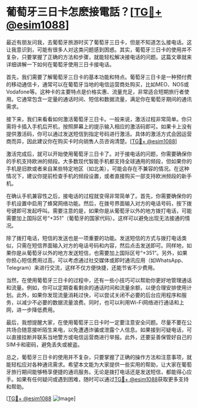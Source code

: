 # 葡萄牙三日卡怎麽接電話？[[TG💪+ @esim1088](https://t.me/s/esim1088)]

最近有朋友问我，去葡萄牙旅游时买了葡萄牙三日卡，但是不知道怎么接电话。这让我意识到，可能有很多人对这类问题感到困惑。其实，葡萄牙三日卡的使用并不复杂，只要掌握了正确的方法和步骤，就能轻松解决接电话的问题。这篇文章就来详细讲解一下如何在葡萄牙使用三日卡接电话。

首先，我们需要了解葡萄牙三日卡的基本功能和特点。葡萄牙三日卡是一种预付费的移动通信卡，通常可以在葡萄牙当地的电信运营商处购买，比如MEO、NOS或Vodafone等。这种卡的主要特点是价格实惠、流量充足，非常适合短期旅行者使用。它通常包含一定量的通话时间、短信和数据流量，满足你在葡萄牙期间的通讯需求。

接下来，我们来看看如何激活葡萄牙三日卡。一般来说，激活过程非常简单。你只需将卡插入手机后开机，按照屏幕上的提示输入相应的激活码即可。如果卡上没有提供激活码，你可以通过发送短信到指定号码进行激活。具体的激活方式会因运营商而异，因此建议你在购买卡时向销售人员咨询清楚。[[TG💪+ @esim1088](https://t.me/s/esim1088)]

激活完成后，就可以开始使用葡萄牙三日卡了。对于接电话的问题，你需要确保你的手机支持欧洲的频段。大多数现代智能手机都支持全球通用的频段，但如果你的手机是旧款或者来自某些特定地区（如北美），可能会存在不兼容的情况。在这种情况下，建议你提前检查手机的频段设置，或者直接购买一部支持欧洲频段的新手机。

在确认手机兼容性之后，接电话的过程就变得非常简单了。首先，你需要确保你的手机设置中启用了蜂窝网络功能。然后，在拨号界面输入对方的电话号码，按下拨号键即可发起呼叫。需要注意的是，如果你是从葡萄牙以外的地方拨打电话，可能需要加上国际区号“+351”（葡萄牙的国家代码）。这样可以避免出现无法接通的情况。

除了拨打电话，短信的发送也是一项重要的功能。发送短信的方式与拨打电话类似，只需在短信界面输入对方的电话号码和内容，然后点击发送即可。同样地，如果你是从葡萄牙以外的地方发送短信，也需要加上国际区号“+351”。另外，如果你担心短信费用过高，可以考虑通过社交媒体或即时通讯应用（如WhatsApp、Telegram）来进行交流，这样不仅方便快捷，还能节省不少费用。

当然，在使用葡萄牙三日卡的过程中，还有一些小技巧可以帮助你更好地管理通话和流量。例如，你可以定期查看剩余的通话时间和流量余额，以便合理安排使用计划。此外，如果你发现流量消耗过快，可以尝试关闭不必要的后台应用程序和服务，以减少不必要的数据流量浪费。同时，也可以利用Wi-Fi网络进行通话和上网，进一步降低费用。

最后，我想提醒大家，在使用葡萄牙三日卡时一定要注意安全问题。尽量不要在公共场合随意接听陌生来电，以免遭遇诈骗或泄露个人信息。如果接到可疑电话，可以直接挂断并联系当地警方或电信运营商进行举报。此外，还要妥善保管好自己的SIM卡和密码，避免丢失或被盗。

总之，葡萄牙三日卡的使用并不复杂，只要掌握了正确的操作方法和注意事项，就能轻松应对各种通讯需求。希望本文能为大家提供一些实用的帮助，让大家在葡萄牙旅行期间能够畅享便捷的通讯服务。无论是拨打电话还是发送短信，都能得心应手。如果有任何疑问或遇到困难，随时可以通过[TG💪+ @esim1088](https://t.me/s/esim1088)获取更多支持和帮助。

[[TG💪+ @esim1088](https://t.me/s/esim1088) ![Image](https://i.postimg.cc/4NQfJmqS/Snipaste-2025-05-13-00-14-12.png)]